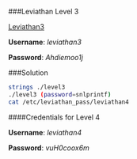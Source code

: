 ###Leviathan Level 3

[Leviathan3](http://overthewire.org/wargames/leviathan/leviathan3.html)

**Username**: *leviathan3*

**Password**: *Ahdiemoo1j*


###Solution
```bash
strings ./level3
./level3 (password=snlprintf)
cat /etc/leviathan_pass/leviathan4
```

####Credentials for Level 4

**Username**: *leviathan4*

**Password**: *vuH0coox6m*

